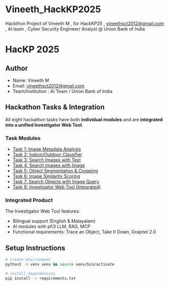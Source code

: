 # Vineeth_HackKP2025
Hackthon Project of Vineeth M , for HackKP25 , vineethsct2012@gmail.com , AI team , Cyber Security Engineer/ Analyst @ Union Bank of India
# HacKP 2025 

##  Author
- Name: Vineeth M
- Email: vineethsct2012@gmail.com
- Team/Institution : AI Team / Union Bank of India

##  Hackathon Tasks & Integration
All eight hackathon tasks have both **individual modules** and are **integrated into a unified Investigator Web Tool**.

###  Task Modules
- [Task 1: Image Metadata Analysis](./task1_metadata_analysis)
- [Task 2: Indoor/Outdoor Classifier](./task2_indoor_outdoor_classifier)
- [Task 3: Search Images with Text](./task3_search_images_text)
- [Task 4: Search Images with Image](./task4_search_images_image)
- [Task 5: Object Segmentation & Cropping](./task5_object_segmentation)
- [Task 6: Image Similarity Scoring](./task6_similarity_scoring)
- [Task 7: Search Objects with Image Query](./task7_search_objects_image_query)
- [Task 8: Investigator Web Tool (Integrated)](./task8_investigator_web_tool)

###  Integrated Product
The Investigator Web Tool features:
- Bilingual support (English & Malayalam)
- AI modules with pfi3 LLM, RAG, MCP
- Functional requirements: Trace an Object, Take It Down, Grapnel 2.0

##  Setup Instructions
```bash
# create environment
python3 -m venv venv && source venv/bin/activate

# install dependencies
pip install -r requirements.txt
